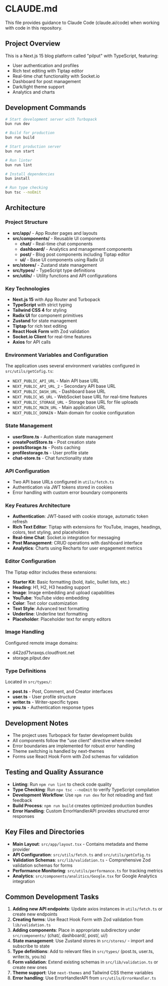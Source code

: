 # CLAUDE.md

This file provides guidance to Claude Code (claude.ai/code) when working with code in this repository.

## Project Overview

This is a Next.js 15 blog platform called "pilput" with TypeScript, featuring:
- User authentication and profiles
- Rich text editing with Tiptap editor
- Real-time chat functionality with Socket.io
- Dashboard for post management
- Dark/light theme support
- Analytics and charts

## Development Commands

```bash
# Start development server with Turbopack
bun run dev

# Build for production
bun run build

# Start production server
bun run start

# Run linter
bun run lint

# Install dependencies
bun install

# Run type checking
bun tsc --noEmit
```

## Architecture

### Project Structure
- **src/app/** - App Router pages and layouts
- **src/components/** - Reusable UI components
  - **chat/** - Real-time chat components
  - **dashboard/** - Analytics and management components
  - **post/** - Blog post components including Tiptap editor
  - **ui/** - Base UI components using Radix UI
- **src/stores/** - Zustand state management
- **src/types/** - TypeScript type definitions
- **src/utils/** - Utility functions and API configurations

### Key Technologies
- **Next.js 15** with App Router and Turbopack
- **TypeScript** with strict typing
- **Tailwind CSS 4** for styling
- **Radix UI** for component primitives
- **Zustand** for state management
- **Tiptap** for rich text editing
- **React Hook Form** with Zod validation
- **Socket.io Client** for real-time features
- **Axios** for API calls

### Environment Variables and Configuration

The application uses several environment variables configured in `src/utils/getCofig.ts`:

- `NEXT_PUBLIC_API_URL` - Main API base URL
- `NEXT_PUBLIC_API_URL_2` - Secondary API base URL
- `NEXT_PUBLIC_DASH_URL` - Dashboard base URL
- `NEXT_PUBLIC_WS_URL` - WebSocket base URL for real-time features
- `NEXT_PUBLIC_STORAGE_URL` - Storage base URL for file uploads
- `NEXT_PUBLIC_MAIN_URL` - Main application URL
- `NEXT_PUBLIC_DOMAIN` - Main domain for cookie configuration

### State Management
- **userStore.ts** - Authentication state management
- **createPostStore.ts** - Post creation state
- **postsStorage.ts** - Posts caching
- **profilestorage.ts** - User profile state
- **chat-store.ts** - Chat functionality state

### API Configuration
- Two API base URLs configured in `utils/fetch.ts`
- Authentication via JWT tokens stored in cookies
- Error handling with custom error boundary components

### Key Features Architecture
- **Authentication**: JWT-based with cookie storage, automatic token refresh
- **Rich Text Editor**: Tiptap with extensions for YouTube, images, headings, colors, text styling, and placeholders
- **Real-time Chat**: Socket.io integration for messaging
- **Post Management**: CRUD operations with dashboard interface
- **Analytics**: Charts using Recharts for user engagement metrics

### Editor Configuration

The Tiptap editor includes these extensions:
- **Starter Kit**: Basic formatting (bold, italic, bullet lists, etc.)
- **Heading**: H1, H2, H3 heading support
- **Image**: Image embedding and upload capabilities
- **YouTube**: YouTube video embedding
- **Color**: Text color customization
- **Text Style**: Advanced text formatting
- **Underline**: Underline text formatting
- **Placeholder**: Placeholder text for empty editors

### Image Handling
Configured remote image domains:
- d42zd71vraxqs.cloudfront.net
- storage.pilput.dev

### Type Definitions
Located in `src/types/`:
- **post.ts** - Post, Comment, and Creator interfaces
- **user.ts** - User profile structure
- **writer.ts** - Writer-specific types
- **you.ts** - Authentication response types

## Development Notes

- The project uses Turbopack for faster development builds
- All components follow the "use client" directive where needed
- Error boundaries are implemented for robust error handling
- Theme switching is handled by next-themes
- Forms use React Hook Form with Zod schemas for validation

## Testing and Quality Assurance

- **Linting**: Run `npm run lint` to check code quality
- **Type Checking**: Run `npx tsc --noEmit` to verify TypeScript compilation
- **Development Workflow**: Use `npm run dev` for hot reloading and fast feedback
- **Build Process**: `npm run build` creates optimized production bundles
- **Error Handling**: Custom ErrorHandlerAPI provides structured error responses

## Key Files and Directories

- **Main Layout**: `src/app/layout.tsx` - Contains metadata and theme provider
- **API Configuration**: `src/utils/fetch.ts` and `src/utils/getCofig.ts`
- **Validation Schemas**: `src/lib/validation.ts` - Comprehensive Zod validation schemas for forms
- **Performance Monitoring**: `src/utils/performance.ts` for tracking metrics
- **Analytics**: `src/components/analitics/Google.tsx` for Google Analytics integration

## Common Development Tasks

1. **Adding new API endpoints**: Update axios instances in `utils/fetch.ts` or create new endpoints
2. **Creating forms**: Use React Hook Form with Zod validation from `lib/validation.ts`
3. **Adding components**: Place in appropriate subdirectory under `src/components/` (chat/, dashboard/, post/, ui/)
4. **State management**: Use Zustand stores in `src/stores/` - import and subscribe to state
5. **Type definitions**: Add to relevant files in `src/types/` (post.ts, user.ts, writer.ts, you.ts)
6. **Form validation**: Extend existing schemas in `src/lib/validation.ts` or create new ones
7. **Theme support**: Use `next-themes` and Tailwind CSS theme variables
8. **Error handling**: Use ErrorHandlerAPI from `src/utils/ErrorHandler.ts`